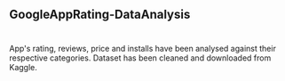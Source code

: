 ## GoogleAppRating-DataAnalysis

#
App's rating, reviews, price and installs have been analysed against their respective categories. Dataset has been cleaned and downloaded from Kaggle.

